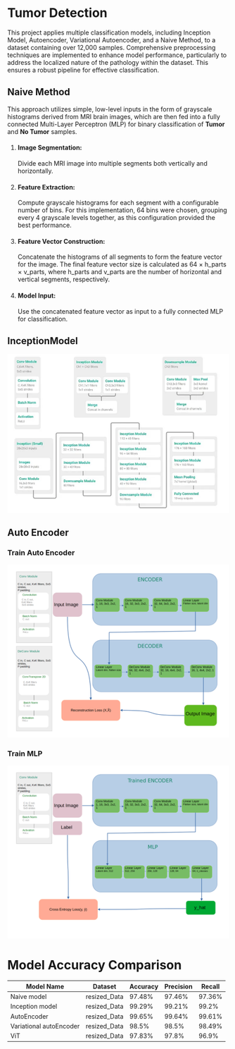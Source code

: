 # Tumor Detection
This project applies multiple classification models, including Inception Model,
Autoencoder, Variational Autoencoder, and a Naive Method, to a dataset containing
over 12,000 samples. Comprehensive preprocessing techniques are implemented to enhance
model performance, particularly to address the localized nature of the pathology within
the dataset. This ensures a robust pipeline for effective classification.

## Naive Method
This approach utilizes simple, low-level inputs in the form of grayscale histograms derived
from MRI brain images, which are then fed into a fully connected Multi-Layer Perceptron (MLP)
for binary classification of **Tumor** and **No Tumor** samples.

1. #### Image Segmentation:
    Divide each MRI image into multiple segments both vertically and horizontally.

2. #### Feature Extraction:
    Compute grayscale histograms for each segment with a configurable number of bins.
For this implementation, 64 bins were chosen, grouping every 4 grayscale levels together,
as this configuration provided the best performance.

3. #### Feature Vector Construction:
    Concatenate the histograms of all segments to form the feature vector for the image.
The final feature vector size is calculated as 64 × h_parts × v_parts, where h_parts 
and v_parts are the number of horizontal and vertical segments, respectively.

4. #### Model Input:
    Use the concatenated feature vector as input to a fully connected MLP for classification.

## InceptionModel
![Inception Module](InceptionModel.png)

## Auto Encoder  
### Train Auto Encoder
![Auto Encoder](Auto%20Encoder.png)
###  Train MLP 
![MLP](Auto%20Encoder_MLP.png)

# Model Accuracy Comparison

| Model Name              | Dataset      | Accuracy | Precision | Recall |
|-------------------------|--------------|----------|-----------|--------|
| Naive model             | resized_Data | 97.48%   | 97.46%    | 97.36% |
| Inception model         | resized_Data | 99.29%   | 99.21%    | 99.2%  |
| AutoEncoder             | resized_Data | 99.65%   | 99.64%    | 99.61% |
| Variational autoEncoder | resized_Data | 98.5%    | 98.5%     | 98.49% |
| ViT                     | resized_Data | 97.83%   | 97.8%     | 96.9%  |

